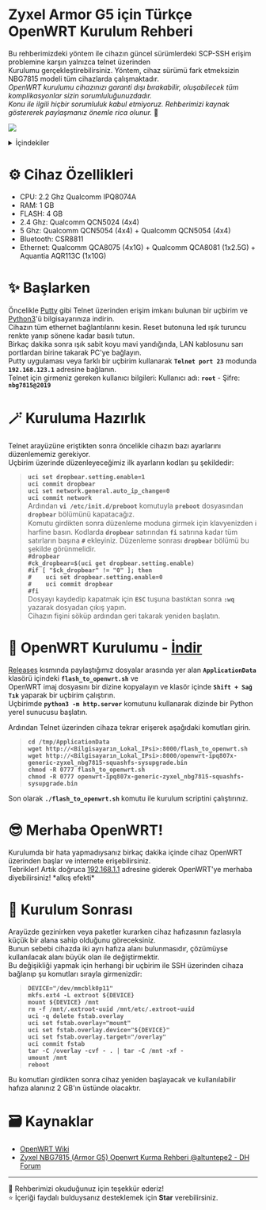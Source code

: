 # Zyxel Armor G5 için Türkçe OpenWRT Kurulum Rehberi
Bu rehberimizdeki yöntem ile cihazın güncel sürümlerdeki SCP-SSH erişim problemine karşın yalnızca telnet üzerinden  
Kurulumu gerçekleştirebilirsiniz. Yöntem, cihaz sürümü fark etmeksizin NBG7815 modeli tüm cihazlarda çalışmaktadır.  
*OpenWRT kurulumu cihazınızı garanti dışı bırakabilir, oluşabilecek tüm komplikasyonlar sizin sorumluluğunuzdadır.*  
*Konu ile ilgili hiçbir sorumluluk kabul etmiyoruz. Rehberimizi kaynak göstererek paylaşmanız önemle rica olunur.* 🙏

<p align="left">
  <a href="https://discord.gg/k6y5MBKCPW"><img src="https://img.shields.io/badge/Discord-Yardım İçin-blue?logo=discord&logoColor=white"/></a>
</p>
  
<details>
  <summary>İçindekiler</summary>
  <ol>
    <li>
      <a href="#%EF%B8%8F-cihaz-özellikleri">⚙️ Cihaz Özellikleri</a>
    </li>
    <li>
      <a href="#-başlarken">✨ Başlarken</a>
    </li>
    <li>
      <a href="#-kuruluma-hazırlık">🪄 Kuruluma Hazırlık</a>
    </li>
    <li>
      <a href="#-openwrt-kurulumu---i̇ndir">🚀 OpenWRT Kurulumu</a>
    </li>
    <li>
      <a href="#-merhaba-openwrt">😎 Merhaba OpenWRT!</a>
    </li>
    <li>
      <a href="#-kurulum-sonrası">💾 Kurulum Sonrası</a>
    </li>
    <li>
      <a href="#%EF%B8%8F-kaynaklar">🗃️ Kaynaklar</a>
    </li>
  </ol>
</details>



# ⚙️ Cihaz Özellikleri
- CPU: 2.2 Ghz Qualcomm IPQ8074A 
- RAM: 1 GB
- FLASH: 4 GB
- 2.4 Ghz: Qualcomm QCN5024 (4x4)
- 5 Ghz: Qualcomm QCN5054 (4x4) + Qualcomm QCN5054 (4x4)
- Bluetooth: CSR8811
- Ethernet: Qualcomm QCA8075 (4x1G) + Qualcomm QCA8081 (1x2.5G) + Aquantia AQR113C (1x10G)

# ✨ Başlarken
Öncelikle [Putty](https://www.chiark.greenend.org.uk/~sgtatham/putty/latest.html) gibi Telnet üzerinden erişim imkanı bulunan bir uçbirim ve [Python3](https://www.python.org/downloads/)'ü bilgisayarınıza indirin.  
Cihazın tüm ethernet bağlantılarını kesin. Reset butonuna led ışık turuncu renkte yanıp sönene kadar basılı tutun.  
Birkaç dakika sonra ışık sabit koyu mavi yandığında, LAN kablosunu sarı portlardan birine takarak PC'ye bağlayın.  
Putty uygulaması veya farklı bir uçbirim kullanarak **`Telnet port 23`** modunda **`192.168.123.1`** adresine bağlanın.  
Telnet için girmeniz gereken kullanıcı bilgileri: Kullanıcı adı: **`root`** - Şifre: **`nbg7815@2019`**  

# 🪄 Kuruluma Hazırlık
Telnet arayüzüne eriştikten sonra öncelikle cihazın bazı ayarlarını düzenlememiz gerekiyor.  
Uçbirim üzerinde düzenleyeceğimiz ilk ayarların kodları şu şekildedir:  
>    **`uci set dropbear.setting.enable=1`**  
>    **`uci commit dropbear`**  
>    **`uci set network.general.auto_ip_change=0`**  
>    **`uci commit network`**  
Ardından **`vi /etc/init.d/preboot`** komutuyla **`preboot`** dosyasından **`dropbear`** bölümünü kapatacağız.  
Komutu girdikten sonra düzenleme moduna girmek için klavyenizden ℹ️ harfine basın.
Kodlarda **`dropbear`** satırından **`fi`** satırına kadar tüm satırların başına **`#`** ekleyiniz.
Düzenleme sonrası **`dropbear`** bölümü bu şekilde görünmelidir.  
>    **`#dropbear`**  
>    **`#ck_dropbear=$(uci get dropbear.setting.enable)`**  
>    **`#if [ "$ck_dropbear" != "0" ]; then`**  
>    **`#    uci set dropbear.setting.enable=0`**  
>    **`#    uci commit dropbear`**  
>    **`#fi`**  
Dosyayı kaydedip kapatmak için **`ESC`** tuşuna bastıktan sonra **`:wq`** yazarak dosyadan çıkış yapın.  
Cihazın fişini söküp ardından geri takarak yeniden başlatın.  

# 🚀 OpenWRT Kurulumu - <a href="https://github.com/frudotz/openwrt-zyxel-nbg7815/releases/tag/NBG7815" target="_blank">İndir</a>
[Releases](https://github.com/frudotz/openwrt-zyxel-nbg7815/releases/tag/NBG7815) kısmında paylaştığımız dosyalar arasında yer alan **`ApplicationData`** klasörü içindeki **`flash_to_openwrt.sh`** ve  
OpenWRT imaj dosyasını bir dizine kopyalayın ve klasör içinde **`Shift + Sağ Tık`** yaparak bir uçbirim çalıştırın.  
Uçbirimde **`python3 -m http.server`** komutunu kullanarak dizinde bir Python yerel sunucusu başlatın.  

Ardından Telnet üzerinden cihaza tekrar erişerek aşağıdaki komutları girin.  
> **`cd /tmp/ApplicationData`**  
> **`wget http://<Bilgisayarın_Lokal_IPsi>:8000/flash_to_openwrt.sh`**  
> **`wget http://<Bilgisayarın_Lokal_IPsi>:8000/openwrt-ipq807x-generic-zyxel_nbg7815-squashfs-sysupgrade.bin`**  
> **`chmod -R 0777 flash_to_openwrt.sh`**  
> **`chmod -R 0777 openwrt-ipq807x-generic-zyxel_nbg7815-squashfs-sysupgrade.bin`**  

Son olarak **`./flash_to_openwrt.sh`** komutu ile kurulum scriptini çalıştırınız.

# 😎 Merhaba OpenWRT!
Kurulumda bir hata yapmadıysanız birkaç dakika içinde cihaz OpenWRT üzerinden başlar ve internete erişebilirsiniz.  
Tebrikler! Artık doğruca [192.168.1.1](http://192.168.1.1/) adresine giderek OpenWRT'ye merhaba diyebilirsiniz! \*alkış efekti\*  

# 💾 Kurulum Sonrası
Arayüzde gezinirken veya paketler kurarken cihaz hafızasının fazlasıyla küçük bir alana sahip olduğunu göreceksiniz.  
Bunun sebebi cihazda iki ayrı hafıza alanı bulunmasıdır, çözümüyse kullanılacak alanı büyük olan ile değiştirmektir.  
Bu değişikliği yapmak için herhangi bir uçbirim ile SSH üzerinden cihaza bağlanıp şu komutları sırayla girmenizdir:  
> **`DEVICE="/dev/mmcblk0p11"`**  
> **`mkfs.ext4 -L extroot ${DEVICE}`**  
> **`mount ${DEVICE} /mnt`**  
> **`rm -f /mnt/.extroot-uuid /mnt/etc/.extroot-uuid`**  
> **`uci -q delete fstab.overlay`**  
> **`uci set fstab.overlay="mount"`**  
> **`uci set fstab.overlay.device="${DEVICE}"`**  
> **`uci set fstab.overlay.target="/overlay"`**  
> **`uci commit fstab`**  
> **`tar -C /overlay -cvf - . | tar -C /mnt -xf -`**  
> **`umount /mnt`**  
> **`reboot`**  

Bu komutları girdikten sonra cihaz yeniden başlayacak ve kullanılabilir hafıza alanınız 2 GB'ın üstünde olacaktır.

# 🗃️ Kaynaklar
  - [OpenWRT Wiki](https://openwrt.org/toh/zyxel/nbg7815_armor_g5)  
  - [Zyxel NBG7815 (Armor G5) Openwrt Kurma Rehberi @altuntepe2 - DH Forum](https://forum.donanimhaber.com/zyxel-nbg7815-armor-g5-openwrt-kurma-rehberi--155271460)  
  
-----------
🎀 Rehberimizi okuduğunuz için teşekkür ederiz!  
⭐ İçeriği faydalı bulduysanız desteklemek için **Star** verebilirsiniz.  
